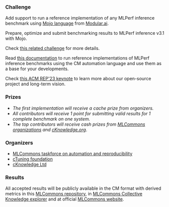 ### Challenge

Add support to run a reference implementation of any MLPerf inference benchmark using 
[Mojo language]( https://github.com/modularml/mojo ) 
from [Modular.ai](https://modular.ai).

Prepare, optimize and submit benchmarking results to MLPerf inference v3.1 with Mojo.

Check [this related challenge](https://access.cknowledge.org/playground/?action=challenges&name=3e971d8089014d1f) for more details.

Read [this documentation](https://github.com/mlcommons/ck/blob/master/docs/mlperf/inference/README.md) 
to run reference implementations of MLPerf inference benchmarks 
using the CM automation language and use them as a base for your developments.

Check [this ACM REP'23 keynote](https://doi.org/10.5281/zenodo.8105339) to learn more about our open-source project and long-term vision.

### Prizes

* *The first implementation will receive a cache prize from organizers.*
* *All contributors will receive 1 point for submitting valid results for 1 complete benchmark on one system.*
* *The top contributors will receive cash prizes from [MLCommons organizations](https://mlcommons.org) and [cKnowledge.org](https://www.linkedin.com/company/cknowledge)*.

### Organizers

* [MLCommons taskforce on automation and reproducibility](https://cKnowledge.org/mlcommons-taskforce)
* [cTuning foundation](https://cTuning.org)
* [cKnowledge Ltd](https://cKnowledge.org)

### Results

All accepted results will be publicly available in the CM format with derived metrics 
in this [MLCommons repository](https://github.com/mlcommons/cm4mlperf-results),
in [MLCommons Collective Knowledge explorer](https://access.cknowledge.org/playground/?action=experiments) 
and at official [MLCommons website](https://mlcommons.org).
